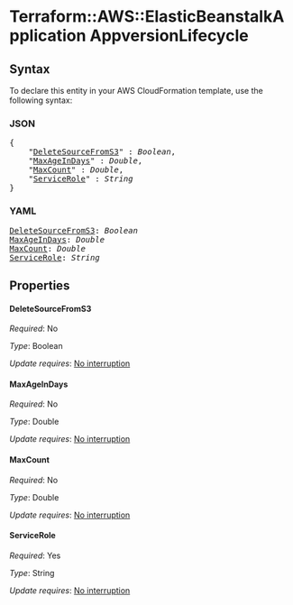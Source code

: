 # Terraform::AWS::ElasticBeanstalkApplication AppversionLifecycle

## Syntax

To declare this entity in your AWS CloudFormation template, use the following syntax:

### JSON

<pre>
{
    "<a href="#deletesourcefroms3" title="DeleteSourceFromS3">DeleteSourceFromS3</a>" : <i>Boolean</i>,
    "<a href="#maxageindays" title="MaxAgeInDays">MaxAgeInDays</a>" : <i>Double</i>,
    "<a href="#maxcount" title="MaxCount">MaxCount</a>" : <i>Double</i>,
    "<a href="#servicerole" title="ServiceRole">ServiceRole</a>" : <i>String</i>
}
</pre>

### YAML

<pre>
<a href="#deletesourcefroms3" title="DeleteSourceFromS3">DeleteSourceFromS3</a>: <i>Boolean</i>
<a href="#maxageindays" title="MaxAgeInDays">MaxAgeInDays</a>: <i>Double</i>
<a href="#maxcount" title="MaxCount">MaxCount</a>: <i>Double</i>
<a href="#servicerole" title="ServiceRole">ServiceRole</a>: <i>String</i>
</pre>

## Properties

#### DeleteSourceFromS3

_Required_: No

_Type_: Boolean

_Update requires_: [No interruption](https://docs.aws.amazon.com/AWSCloudFormation/latest/UserGuide/using-cfn-updating-stacks-update-behaviors.html#update-no-interrupt)

#### MaxAgeInDays

_Required_: No

_Type_: Double

_Update requires_: [No interruption](https://docs.aws.amazon.com/AWSCloudFormation/latest/UserGuide/using-cfn-updating-stacks-update-behaviors.html#update-no-interrupt)

#### MaxCount

_Required_: No

_Type_: Double

_Update requires_: [No interruption](https://docs.aws.amazon.com/AWSCloudFormation/latest/UserGuide/using-cfn-updating-stacks-update-behaviors.html#update-no-interrupt)

#### ServiceRole

_Required_: Yes

_Type_: String

_Update requires_: [No interruption](https://docs.aws.amazon.com/AWSCloudFormation/latest/UserGuide/using-cfn-updating-stacks-update-behaviors.html#update-no-interrupt)

